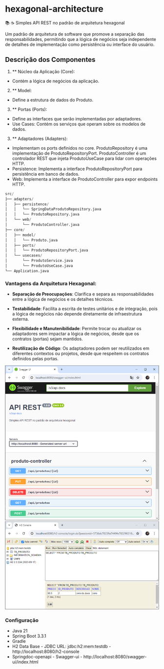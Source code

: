 # hexagonal-architecture
📚 ☕️ Simples API REST no padrão de arquitetura hexagonal


Um padrão de arquitetura de software que promove a separação das responsabilidades, permitindo que a lógica de negócios seja independente de detalhes de implementação como persistência ou interface do usuário.

## Descrição dos Componentes

1. ** Núcleo da Aplicação (Core): </br>
- Contém a lógica de negócios da aplicação. </br>
2. ** Model: </br>
- Define a estrutura de dados do Produto. </br>
3. ** Portas (Ports):</br>
- Define as interfaces que serão implementadas por adaptadores. </br>
- Use Cases: Contém os serviços que operam sobre os modelos de dados. </br>
3. ** Adaptadores (Adapters): </br>
- Implementam os ports definidos no core. ProdutoRepository é uma implementação de ProdutoRepositoryPort. ProdutoController é um controlador REST que injeta ProdutoUseCase para lidar com operações HTTP. </br>
- Persistence: Implementa a interface ProdutoRepositoryPort para persistência em banco de dados. </br>
- Web: Implementa a interface de ProdutoController para expor endpoints HTTP. </br>


```python
src/
├── adapters/
│   ├── persistence/
│   │   └── SpringDataProdutoRepository.java
│   │   └── ProdutoRepository.java
│   └── web/
│       └── ProdutoController.java
├── core/
│   ├── model/
│   │   └── Produto.java
│   ├── ports/
│   │   └── ProdutoRepositoryPort.java
│   └── usecases/
│       └── ProdutoService.java
│       └── ProdutoUseCase.java
└── Application.java
```

### Vantagens da Arquitetura Hexagonal:

- **Separação de Preocupações**: Clarifica e separa as responsabilidades entre a lógica de negócios e os detalhes técnicos.
  
- **Testabilidade**: Facilita a escrita de testes unitários e de integração, pois a lógica de negócios não depende diretamente de infraestrutura externa.

- **Flexibilidade e Manutenibilidade**: Permite trocar ou atualizar os adaptadores sem impactar a lógica de negócios, desde que os contratos (portas) sejam mantidos.

- **Reutilização de Código**: Os adaptadores podem ser reutilizados em diferentes contextos ou projetos, desde que respeitem os contratos definidos pelas portas.


![alt tag](https://github.com/georgedssantos/hexagonal-architecture/blob/main/documentacao/tela-1.PNG)
![alt tag](https://github.com/georgedssantos/hexagonal-architecture/blob/main/documentacao/tela-2.PNG)

### Configuração
* Java 21
* Spring Boot 3.3.1
* Gradle
* H2 Data Base - JDBC URL: jdbc:h2:mem:testdb - http://localhost:8080/h2-console
* Springdoc-openapi - Swagger-ui - http://localhost:8080/swagger-ui/index.html

